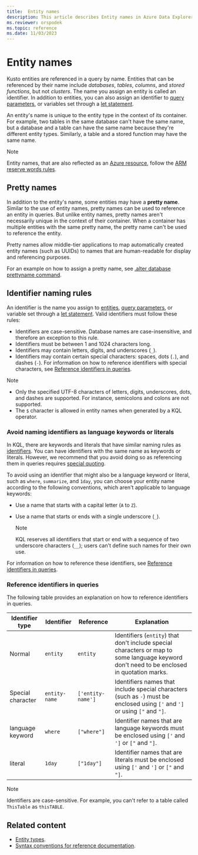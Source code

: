 ```yaml
---
title:  Entity names
description: This article describes Entity names in Azure Data Explorer.
ms.reviewer: orspodek
ms.topic: reference
ms.date: 11/03/2023
---
```

# Entity names

Kusto entities are referenced in a query by name. Entities that can be referenced by their name include *databases*, *tables*, *columns*, and *stored functions*, but not *clusters*. The name you assign an entity is called an identifier. In addition to entities, you can also assign an identifier to [query parameters](../query-parameters-statement.md), or variables set through a [let statement](../let-statement.md).

An entity's name is unique to the entity type in the context of its container. For example, two tables in the same database can't have the same name, but a database and a table can have the same name because they're different entity types. Similarly, a table and a stored function may have the same name.

> [!NOTE]
> Entity names, that are also reflected as an [Azure resource](/azure/templates/microsoft.kusto/allversions), follow the [ARM reserve words rules](/azure/azure-resource-manager/troubleshooting/error-reserved-resource-name).

## Pretty names

In addition to the entity's name, some entities may have a **pretty name**. Similar to the use of entity names, pretty names can be used to reference an entity in queries. But unlike entity names, pretty names aren't necessarily unique in the context of their container. When a container has multiple entities with the same pretty name, the pretty name can't be used to reference the entity.

Pretty names allow middle-tier applications to map automatically created entity names (such as UUIDs) to names that are human-readable for display and referencing purposes.

For an example on how to assign a pretty name, see [.alter database prettyname command](../../management/alter-database.md).

## Identifier naming rules

An identifier is the name you assign to [entities](index.md), [query parameters](../query-parameters-statement.md), or variable set through a [let statement](../let-statement.md). Valid identifiers must follow these rules:

* Identifiers are case-sensitive. Database names are case-insensitive, and therefore an exception to this rule.
* Identifiers must be between 1 and 1024 characters long.
* Identifiers may contain letters, digits, and underscores (`_`).
* Identifiers may contain certain special characters: spaces, dots (`.`), and dashes (`-`). For information on how to reference identifiers with special characters, see [Reference identifiers in queries](#reference-identifiers-in-queries).

> [!NOTE]
> * Only the specified UTF-8 characters of letters, digits, underscores, dots, and dashes are supported. For instance, semicolons and colons are not supported.
> * The `$` character is allowed in entity names when generated by a KQL operator.

### Avoid naming identifiers as language keywords or literals

In KQL, there are keywords and literals that have similar naming rules as [identifiers](#identifier-naming-rules). You can have identifiers with the same name as keywords or literals. However, we recommend that you avoid doing so as referencing them in queries requires [special quoting](#reference-identifiers-in-queries).

To avoid using an identifier that might also be a language keyword or literal, such as `where`, `summarize`, and `1day`, you can choose your entity name according to the following conventions, which aren't applicable to language keywords:

* Use a name that starts with a capital letter (`A` to `Z`).
* Use a name that starts or ends with a single underscore (`_`).

    > [!NOTE]
    > KQL reserves all identifiers that start or end with a sequence of two underscore characters (`__`); users can't define such names for their own use.

For information on how to reference these identifiers, see [Reference identifiers in queries](#reference-identifiers-in-queries).

### Reference identifiers in queries

The following table provides an explanation on how to reference identifiers in queries.

|Identifier type|Identifier   |Reference         |Explanation  |
|--------|-------|------------------|-------------|
|Normal  | `entity` |`entity`    |Identifiers (`entity`) that don't include special characters or map to some language keyword don't need to be enclosed in quotation marks.|
|Special character| `entity-name`|`['entity-name']` |Identifiers names that include special characters (such as `-`) must be enclosed using `['` and `']` or using `["` and `"]`.|
|language keyword| `where`       |`["where"]`       |Identifier names that are language keywords must be enclosed using `['` and `']` or `["` and `"]`.|
|literal  | `1day` | `["1day"]`    | Identifier names that are literals must be enclosed using `['` and `']` or `["` and `"]`.|

> [!NOTE]
> Identifiers are case-sensitive. For example, you can't refer to a table called `ThisTable` as `thisTABLE`.

## Related content

* [Entity types](index.md).
* [Syntax conventions for reference documentation](../syntax-conventions.md).
